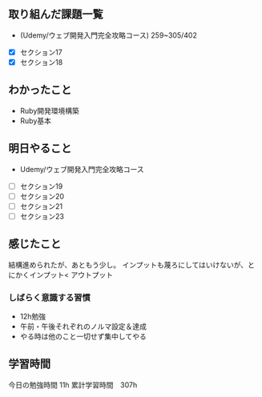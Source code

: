 ## 取り組んだ課題一覧
- (Udemy/ウェブ開発入門完全攻略コース) 259~305/402
- [x] セクション17
- [x] セクション18

## わかったこと
- Ruby開発環境構築
- Ruby基本

## 明日やること
- Udemy/ウェブ開発入門完全攻略コース
- [ ] セクション19
- [ ] セクション20
- [ ] セクション21
- [ ] セクション23

## 感じたこと
結構進められたが、あともう少し。
インプットも蔑ろにしてはいけないが、とにかくインプット< アウトプット

### しばらく意識する習慣

- 12h勉強
- 午前・午後それぞれのノルマ設定＆達成
- やる時は他のこと一切せず集中してやる


## 学習時間
今日の勉強時間 11h
累計学習時間　307h
